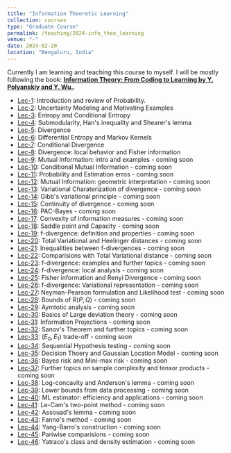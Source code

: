 ```yaml
---
title: "Information Theoretic Learning"
collection: courses
type: "Graduate Course"
permalink: /teaching/2024-info_theo_learning
venue: "-"
date: 2024-02-20
location: "Bengaluru, India"
---
```


Currently I am learning and teaching this course to myself. I will be mostly following the book: [**Information Theory: From Coding to Learning by Y. Polyanskiy and Y. Wu.**](https://people.lids.mit.edu/yp/homepage/data/itbook-export.pdf).


- [Lec-1](https://drive.google.com/drive/folders/1-q2EshGiJj7TaRRWJyhTasIelLeYNhfk): Introduction and review of Probability.
- [Lec-2](https://drive.google.com/drive/folders/1-q2EshGiJj7TaRRWJyhTasIelLeYNhfk): Uncertainty Modeling and Motivating Examples
- [Lec-3](https://drive.google.com/drive/folders/1-q2EshGiJj7TaRRWJyhTasIelLeYNhfk): Entropy and Conditional Entropy
- [Lec-4](https://drive.google.com/drive/folders/1-q2EshGiJj7TaRRWJyhTasIelLeYNhfk): Submodularity, Han's inequality and Shearer's lemma
- [Lec-5](https://drive.google.com/drive/folders/1-q2EshGiJj7TaRRWJyhTasIelLeYNhfk): Divergence
- [Lec-6](https://drive.google.com/drive/folders/1-q2EshGiJj7TaRRWJyhTasIelLeYNhfk): Differential Entropy and Markov Kernels
- [Lec-7](https://drive.google.com/drive/folders/1-q2EshGiJj7TaRRWJyhTasIelLeYNhfk): Conditional Divergence
- [Lec-8](https://drive.google.com/drive/folders/1-q2EshGiJj7TaRRWJyhTasIelLeYNhfk): Divergence: local behavior and Fisher information
- [Lec-9](): Mutual Information: intro and examples - coming soon
- [Lec-10](): Conditional Mutual Information - coming soon
- [Lec-11](): Probability and Estimation erros - coming soon
- [Lec-12](): Mutual Information: geometric interpretation - coming soon
- [Lec-13](): Variational Charaterization of divergence - coming soon
- [Lec-14](): Gibb's variational principle - coming soon
- [Lec-15](): Continuity of divergence - coming soon
- [Lec-16](): PAC-Bayes - coming soon
- [Lec-17](): Convexity of information measures - coming soon
- [Lec-18](): Saddle point and Capacity - coming soon
- [Lec-19](): f-divergence: definition and properties - coming soon
- [Lec-20](): Total Variational and Heelinger distances - coming soon
- [Lec-21](): Inequalities between f-divergences - coming soon
- [Lec-22](): Comparisions with Total Variational distance - coming soon
- [Lec-23](): f-divergence: examples and further topics - coming soon
- [Lec-24](): f-divergence: local analysis - coming soon
- [Lec-25](): Fisher information and Renyi Divergence - coming soon
- [Lec-26](): f-divergence: Variational representation - coming soon
- [Lec-27](): Neyman-Pearson formulation and Likelihood test - coming soon
- [Lec-28](): Bounds of $R(P,Q)$ - coming soon
- [Lec-29](): Aymtotic analysis - coming soon
- [Lec-30](): Basics of Large deviation theory - coming soon
- [Lec-31](): Information Projections - coming soon
- [Lec-32](): Sanov's Theorem and further topics - coming soon
- [Lec-33](): ($E_0,E_1$) trade-off - coming soon
- [Lec-34](): Sequential Hypothesis testing - coming soon
- [Lec-35](): Decision Thoery and Gaussian Location Model - coming soon
- [Lec-36](): Bayes risk and Mini-max risk - coming soon
- [Lec-37](): Further topics on sample complexity and tensor products - coming soon
- [Lec-38](): Log-concavity and Anderson's lemma - coming soon
- [Lec-39](): Lower bounds from data processing - coming soon
- [Lec-40](): ML estimator: efficiency and applications - coming soon
- [Lec-41](): Le-Cam's two-point method - coming soon
- [Lec-42](): Assouad's lemma - coming soon
- [Lec-43](): Fanno's method - coming soon
- [Lec-44](): Yang-Barro's construction - coming soon
- [Lec-45](): Pariwise comparisions - coming soon
- [Lec-46](): Yatraco's class and density estimation - coming soon